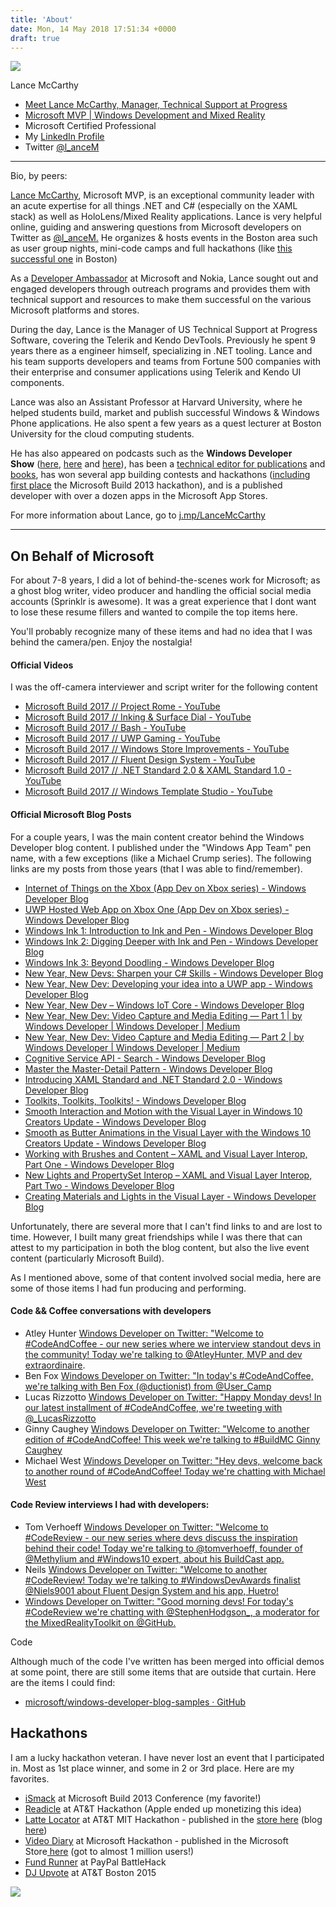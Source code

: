 ```yaml
---
title: 'About'
date: Mon, 14 May 2018 17:51:34 +0000
draft: true
---
```


![](https://dvlup.com/dvlup-blog/wp-content/uploads/2018/03/lance_mccarthy-transparent-925-300x300.png)

Lance McCarthy

*   [Meet Lance McCarthy, Manager, Technical Support at Progress](https://www.progress.com/blogs/meet-lance-mccarthy-technical-support)
*   [Microsoft MVP | Windows Development and Mixed Reality](https://mvp.microsoft.com/en-us/mvp/Lance%20%20McCarthy-5000553)
*   Microsoft Certified Professional
*   My [LinkedIn Profile](http://www.linkedin.com/in/dvlup)
*   Twitter [@l\_anceM](https://twitter.com/l_anceM)

* * *

Bio, by peers:

[Lance McCarthy](http://www.linkedin.com/in/lancewmccarthy/), Microsoft MVP, is an exceptional community leader with an acute expertise for all things .NET and C# (especially on the XAML stack) as well as HoloLens/Mixed Reality applications. Lance is very helpful online, guiding and answering questions from Microsoft developers on Twitter as [@l\_anceM.](http://twitter.com/l_anceM) He organizes & hosts events in the Boston area such as user group nights, mini-code camps and full hackathons (like [this successful one](http://blogs.telerik.com/windowsphoneteam/posts/13-05-09/see-what-happened-at-the-windows-phone-boston-hackathon "The Boston Hackathon") in Boston)

As a [Developer Ambassador](http://blog.dvlup.com/2013/04/23/get-to-know-guitar-playing-airplane-flying-telerik-ninjanokia-ambassador-lance-mccarthy/) at Microsoft and Nokia, Lance sought out and engaged developers through outreach programs and provides them with technical support and resources to make them successful on the various Microsoft platforms and stores.

During the day, Lance is the Manager of US Technical Support at Progress Software, covering the Telerik and Kendo DevTools. Previously he spent 9 years there as a engineer himself, specializing in .NET tooling. Lance and his team supports developers and teams from Fortune 500 companies with their enterprise and consumer applications using Telerik and Kendo UI components.

Lance was also an Assistant Professor at Harvard University, where he helped students build, market and publish successful Windows & Windows Phone applications. He also spent a few years as a quest lecturer at Boston University for the cloud computing students.

He has also appeared on podcasts such as the **Windows Developer Show** ([here](http://windowsdevelopershow.com/2013/04/episode-113-app-kitchen/), [here](http://windowsdevelopershow.com/2014/01/episode-144-leisure-suit-lance/) and [here](http://windowsdevelopershow.com/2014/11/episode-167-mvp-summit/)), has been a [technical editor for publications](http://msdn.microsoft.com/en-us/magazine/dn451441.aspx) and [books](https://www.packtpub.com/netduino-home-automation-projects-for-lazy-boys/book), has won several app building contests and hackathons ([including first place](http://channel9.msdn.com/Events/Build/2013/9-014) the Microsoft Build 2013 hackathon), and is a published developer with over a dozen apps in the Microsoft App Stores.

For more information about Lance, go to [j.mp/LanceMcCarthy](http://j.mp/LanceMcCarthy)

* * *

On Behalf of Microsoft
----------------------

For about 7-8 years, I did a lot of behind-the-scenes work for Microsoft; as a ghost blog writer, video producer and handling the official social media accounts (Sprinklr is awesome). It was a great experience that I dont want to lose these resume fillers and wanted to compile the top items here.

You'll probably recognize many of these items and had no idea that I was behind the camera/pen. Enjoy the nostalgia!

#### Official Videos

I was the off-camera interviewer and script writer for the following content

*   [Microsoft Build 2017 // Project Rome - YouTube](https://www.youtube.com/watch?v=Ewp9SznBbg4)
*   [Microsoft Build 2017 // Inking & Surface Dial - YouTube](https://www.youtube.com/watch?v=Iell4ISUhIk)
*   [Microsoft Build 2017 // Bash - YouTube](https://www.youtube.com/watch?v=PE8Jx_aUtKo)
*   [Microsoft Build 2017 // UWP Gaming - YouTube](https://www.youtube.com/watch?v=1_6NZI_xJfg)
*   [Microsoft Build 2017 // Windows Store Improvements - YouTube](https://www.youtube.com/watch?v=4DSCG3EOihw)
*   [Microsoft Build 2017 // Fluent Design System - YouTube](https://www.youtube.com/watch?v=U_r0ano2AuQ)
*   [Microsoft Build 2017 // .NET Standard 2.0 & XAML Standard 1.0 - YouTube](https://www.youtube.com/watch?v=kDS5i74Zdi8)
*   [Microsoft Build 2017 // Windows Template Studio - YouTube](https://www.youtube.com/watch?v=I5ol91xZ1T0)

#### Official Microsoft Blog Posts

For a couple years, I was the main content creator behind the Windows Developer blog content. I published under the "Windows App Team" pen name, with a few exceptions (like a Michael Crump series). The following links are my posts from those years (that I was able to find/remember).

*   [Internet of Things on the Xbox (App Dev on Xbox series) - Windows Developer Blog](https://blogs.windows.com/windowsdeveloper/2016/10/13/internet-of-things-on-the-xbox-app-dev-on-xbox-series/#tCpwPkQVWpGU9xqv.97)
*   [UWP Hosted Web App on Xbox One (App Dev on Xbox series) - Windows Developer Blog](https://blogs.windows.com/windowsdeveloper/2016/09/30/uwp-hosted-web-app-on-xbox-one-app-dev-on-xbox-series/)
*   [Windows Ink 1: Introduction to Ink and Pen - Windows Developer Blog](https://blogs.windows.com/windowsdeveloper/2016/11/21/windows-ink-1-introduction-to-ink-and-pen/#rRE0fZujMKJVwzWm.97)
*   [Windows Ink 2: Digging Deeper with Ink and Pen - Windows Developer Blog](https://blogs.windows.com/windowsdeveloper/2016/11/22/windows-ink-2-digging-deeper-with-ink-and-pen/#I6KrGmRsoUGi5jy5.97)
*   [Windows Ink 3: Beyond Doodling - Windows Developer Blog](https://blogs.windows.com/windowsdeveloper/2016/11/23/windows-ink-3-beyond-doodling/#swErckeLAIJZtmff.97)
*   [New Year, New Devs: Sharpen your C# Skills - Windows Developer Blog](https://blogs.windows.com/windowsdeveloper/2017/01/13/new-year-new-devs-sharpen-c-skills/#X66QTuSrGqd4JWev.97)
*   [New Year, New Dev: Developing your idea into a UWP app - Windows Developer Blog](https://blogs.windows.com/windowsdeveloper/2017/01/18/new-year-new-dev-developing-idea-uwp-app/#VFEcgvzzUjlGHzFA.97)
*   [New Year, New Dev – Windows IoT Core - Windows Developer Blog](https://blogs.windows.com/windowsdeveloper/2017/03/22/new-year-new-dev-windows-iot-core/#RRv8eSv97ZetjEPw.97)
*   [New Year, New Dev: Video Capture and Media Editing — Part 1 | by Windows Developer | Windows Developer | Medium](https://medium.com/windows-developer/new-year-new-dev-video-capture-and-media-editing-part-1-8834e37894d7)
*   [New Year, New Dev: Video Capture and Media Editing — Part 2 | by Windows Developer | Windows Developer | Medium](https://medium.com/windows-developer/video-capture-and-media-editing-part-2-1fd2228243d8)
*   [Cognitive Service API - Search - Windows Developer Blog](https://blogs.windows.com/windowsdeveloper/2017/02/17/cognitive-service-api-search/#eOXoQvGL725jZdDc.97)
*   [Master the Master-Detail Pattern - Windows Developer Blog](https://blogs.windows.com/windowsdeveloper/2017/05/01/master-master-detail-pattern/#ZePPVjMvLX6zaUmE.97)
*   [Introducing XAML Standard and .NET Standard 2.0 - Windows Developer Blog](https://blogs.windows.com/windowsdeveloper/2017/05/19/introducing-xaml-standard-net-standard-2-0/)
*   [Toolkits, Toolkits, Toolkits! - Windows Developer Blog](https://blogs.windows.com/windowsdeveloper/2017/06/02/toolkits-toolkits-toolkits/#jKAswEduJJ8MvTc8.97)
*   [Smooth Interaction and Motion with the Visual Layer in Windows 10 Creators Update - Windows Developer Blog](https://blogs.windows.com/windowsdeveloper/2017/06/27/smooth-interaction-motion-visual-layer-windows-10-creators-update/)
*   [Smooth as Butter Animations in the Visual Layer with the Windows 10 Creators Update - Windows Developer Blog](https://blogs.windows.com/windowsdeveloper/2017/06/23/smooth-butter-animations-visual-layer-windows-10-creators-update/#WI2sDL0ug2WZBkTv.97)
*   [Working with Brushes and Content – XAML and Visual Layer Interop, Part One - Windows Developer Blog](https://blogs.windows.com/windowsdeveloper/2017/07/18/working-brushes-content-xaml-visual-layer-interop-part-one/#v62aboAcokXz4kpI.97)
*   [New Lights and PropertySet Interop – XAML and Visual Layer Interop, Part Two - Windows Developer Blog](https://blogs.windows.com/windowsdeveloper/2017/07/19/new-lights-propertyset-interop-xaml-visual-layer-interop-part-two/#zfvt45qeSLv3YDqM.97)
*   [Creating Materials and Lights in the Visual Layer - Windows Developer Blog](https://blogs.windows.com/windowsdeveloper/2017/08/04/creating-materials-lights-visual-layer/#fImfIkyWxEsDaWhf.97)

Unfortunately, there are several more that I can't find links to and are lost to time. However, I built many great friendships while I was there that can attest to my participation in both the blog content, but also the live event content (particularly Microsoft Build).

As I mentioned above, some of that content involved social media, here are some of those items I had fun producing and performing.

#### Code && Coffee conversations with developers

*   Atley Hunter [Windows Developer on Twitter: "Welcome to #CodeAndCoffee - our new series where we interview standout devs in the community! Today we're talking to @AtleyHunter, MVP and dev extraordinaire](https://twitter.com/windowsdev/status/984839303757901825).
*   Ben Fox [Windows Developer on Twitter: "In today's #CodeAndCoffee, we're talking with Ben Fox (@ductionist) from @User\_Camp](https://twitter.com/windowsdev/status/987367792318939136)
*   Lucas Rizzotto [Windows Developer on Twitter: "Happy Monday devs! In our latest installment of #CodeAndCoffee, we're tweeting with @\_LucasRizzotto](https://twitter.com/windowsdev/status/998601817545166850)
*   Ginny Caughey [Windows Developer on Twitter: "Welcome to another edition of #CodeAndCoffee! This week we're talking to #BuildMC Ginny Caughey](https://twitter.com/windowsdev/status/1005125157852098560)
*   Michael West [Windows Developer on Twitter: "Hey devs, welcome back to another round of #CodeAndCoffee! Today we're chatting with Michael West](https://twitter.com/windowsdev/status/1010198226467721217)

#### Code Review interviews I had with developers:

*   Tom Verhoeff [Windows Developer on Twitter: "Welcome to #CodeReview - our new series where devs discuss the inspiration behind their code! Today we're talking to @tomverhoeff, founder of @Methylium and #Windows10 expert, about his BuildCast app.](https://twitter.com/windowsdev/status/986643015874719747)
*   Neils [Windows Developer on Twitter: "Welcome to another #CodeReview! Today we're talking to #WindowsDevAwards finalist @Niels9001 about Fluent Design System and his app, Huetro!](https://twitter.com/windowsdev/status/991014323781816322)
*   [Windows Developer on Twitter: "Good morning devs! For today's #CodeReview we're chatting with @StephenHodgson\_, a moderator for the MixedRealityToolkit on @GitHub.](https://twitter.com/windowsdev/status/999319041620799488)

Code

Although much of the code I've written has been merged into official demos at some point, there are still some items that are outside that curtain. Here are the items I could find:

*   [microsoft/windows-developer-blog-samples · GitHub](https://github.com/microsoft/windows-developer-blog-samples)

Hackathons
----------

I am a lucky hackathon veteran. I have never lost an event that I participated in. Most as 1st place winner, and some in 2 or 3rd place. Here are my favorites.

*   [iSmack](https://blogs.windows.com/devices/2013/07/05/ismack-wins-build-hackathon-for-best-windows-phone-app/) at Microsoft Build 2013 Conference (my favorite!)
*   [Readicle](https://developer.att.com/blog/at-amp-t-mobile-app-hackathon-boston-recap) at AT&T Hackathon (Apple ended up monetizing this idea)
*   [Latte Locator](http://web.archive.org/web/20160301075911/http://developerboards.att.lithium.com/t5/AT-T-Developer-Program-Blogs/AT-amp-T-Mobile-App-Hackathon-Boston/ba-p/33244) at AT&T MIT Hackathon - published in the [store here](http://www.windowsphone.com/en-us/store/app/latt%C3%A9-locator/184a19d5-af23-488d-bce3-6dc0a9b3f17e) (blog [here](https://developer.att.com/blog/category/hackathon/at-amp-t-mobile-app-hackathon-boston))
*   [Video Diary](http://web.archive.org/web/20140418162938/http://blogs.msdn.com:80/b/bobfamiliar/archive/2011/10/17/windows-phone-mango-hackathon-draws-in-pro-devs-and-students.aspx) at Microsoft Hackathon - published in the Microsoft Store[ here](http://apps.microsoft.com/windows/en-us/app/4af83ce8-35ae-4ed4-8d40-d05e9f770feb?ocid=Apps_Search_WOL_en-us_search-main_search-results-from_search-Video-Diary_image_video-diary) (got to almost 1 million users!)
*   [Fund Runner](http://web.archive.org/web/20150204143740/https://2014.battlehack.org/boston) at PayPal BattleHack
*   [DJ Upvote](https://www.youtube.com/watch?v=Qc3TSmKOFqg) at AT&T Boston 2015

![](/dvlup-blog/wp-content/uploads/2020/11/Exam_354-01.png)